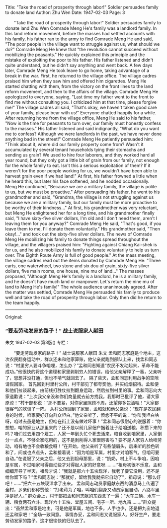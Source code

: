 Title: "Take the road of prosperity through labor!" Soldier persuades family to donate land
Author: Zhu Wen
Date: 1947-02-03
Page: 3

　　"Take the road of prosperity through labor!"
    Soldier persuades family to donate land
    Zhu Wen
    Comrade Meng He's family was a landlord family. In this land reform movement, before the masses had settled accounts with his family, his father ran to the army to find Comrade Meng He and said, "The poor people in the village want to struggle against us, what should we do?" Comrade Meng He knew that "the revolution cannot succeed without mobilizing the peasants." He quickly explained this principle and the mistake of exploiting the poor to his father. His father listened and didn't quite understand, but he didn't say anything and went back.
    A few days later, Comrade Meng He took leave to go home, taking advantage of a break in the war.
    First, he returned to the village office. The village cadres praised him when they saw him and offered him cigarettes. Meng He started chatting with them, from the victory on the front lines to the land reform movement, and then to the affairs of the village. Comrade Meng He apologized to everyone, saying, "Last time my father went to the front to find me without consulting you. I criticized him at that time, please forgive me!" The village cadres all said, "That's okay, we haven't taken good care of your family, please bear with us!" Everyone chatted happily for a while.
    After returning home from the village office, Meng He said to his father, "Now is the time for peasants to turn over, our family must honestly confess to the masses." His father listened and said indignantly, "What do you want me to confess? Although we were landlords in the past, we have never done anything bad in the street!" Comrade Meng He patiently persuaded him: "Think about it, where did our family property come from? Wasn't it accumulated by several tenant households tying their stomachs and sending us grain? We used to hire four laborers, and they worked hard all year round, but they only got a little bit of grain from our family, not enough for the whole family to eat. Isn't this a serious exploitation of them? If it weren't for the poor people working for us, we wouldn't have been able to harvest grain even if we had land!" At first, his father frowned a little when he heard this, but later his face softened, and he nodded occasionally. Meng He continued, "Because we are a military family, the village is polite to us, but we must be proactive." After persuading his father, he went to his grandmother and said, "Grandma, the village is not struggling against us because we are a military family, but our family must be more proactive to be worthy of their kindness..." At first, his grandmother was very reluctant, but Meng He enlightened her for a long time, and his grandmother finally said, "I have sixty-five silver dollars, I'm old and I don't need them, aren't I leaving them for you anyway?" Comrade Meng He said, "That's good, if you leave them to me, I'll donate them voluntarily." His grandmother said, "Then okay!..." and took out the sixty-five silver dollars.
    The news of Comrade Meng He mobilizing his family to donate things spread throughout the village, and the villagers praised him: "Fighting against Chiang Kai-shek is for us, and he also mobilized his family to donate voluntarily to help us turn over. The Eighth Route Army is full of good people."
    At the mass meeting, the village cadres read out the items donated by Comrade Meng He: "Three carts, one waterwheel, two stone and six dou of grain, sixty-five silver dollars, five main rooms, one house, nine mu of land..." The masses proposed, "Although Meng He's family is a landlord, he is a military family, and he doesn't have much land or manpower. Let's return the nine mu of land to Meng He's family!" The whole audience unanimously agreed.
    After the matter was settled, Comrade Meng He persuaded his family to produce well and take the road of prosperity through labor. Only then did he return to the team happily.



<hr /> 

Original: 


### “要走劳动发家的路子！”  战士说服家人献田
朱文
1947-02-03
第3版()
专栏：

　　“要走劳动发家的路子！” 
    战士说服家人献田
    朱文
    孟和同志家庭是个地主，这次农民翻身运动中，群众还未和他家算账，他父亲就跑到部队上来，找孟和同志说：“村里穷人要斗争咱哩，怎么办？”孟和同志知道“农民不发动起来，革命不能成功。”他很快的将这个道理和家里剥削穷人的错误，给他父亲解释了一番，父亲听了，思想并没打通，但也不啃气就回去了。
    隔了些天，孟和同志利用战争的空隙请假回家。
    首先回到村里村公所，村干部见了都夸奖他，并买纸烟招待。孟和便和他们拉谈起来，由前线打胜仗拉到翻身运动，然后拉到村里的事。孟和同志向大家道歉说：“上次我父亲没和你们商量就去前方找我，我那时已批评了他，请大家原谅！”村干部都说：“那不要紧，对你家里照顾不周，还望你多包涵哩！”大家都很客气的欢谈了一阵。
    从村公所回到了家里，孟和就和他父亲说：“现在是农民翻身的时候，咱家要好好向群众坦白。”他父亲听了，愤忿不平的说：“你叫我坦白啥呀，咱过去虽是地主，但咱在街上没有做过坏事！”孟和同志很耐心的说服着：“你想想，咱的家业从那里来的？还不是以前几家佃户捆着肚子给咱送粮，积攒下来的吗？咱们过去用四个雇工，人家一年到头忙个死去活来，粮食收到咱家里，人家倒分一点点，不够全家吃用的，这不是剥削得人家很厉害吗？要不是人家穷人给咱劳动，咱有地也不会收粮食呀！”在开始，他父亲听了有些皱眉头，后来听的脸色转和了，间或也点点头，孟和接着说：“因为咱是军属，村里才对咱客气，但咱可要自动。”在说服了父亲之后，他又去到祖母那里，说：“奶奶，村上不斗争咱，因咱是军属，不过咱家可得自动些才对得起人家的好意呀………”祖母初很不乐意，孟和细细开导了半天，祖母才说：“我就是那六十五块现洋，我老了要它没用，还不是给你留下吗？”孟和同志说：“那就好，留给我我就把它自动了”，祖母说：“那么好吧！……”把六十五块现洋拿了出来。
    孟和同志动员家庭献东西的消息马上传遍了全村，乡亲们都称赞他：“打老蒋为了咱，叫咱们翻身又动员家里自动，八路军里净是好人。”
    群众会上，村干部把孟和同志献的东西念了一遍：“大车三辆、水车一辆、粮食两石六斗、现洋六十五块、堂屋五间、宅子一所、地九亩……。”群众提出：“虽然孟和家是地主，可是他是军属，地也不多，人手也少，还是把九亩地退还孟和家吧！”全场一致同意。
    事情办妥，孟和同志又说服家人，好好生产，要走劳动发家的路子。这才很愉快的归队去了。
